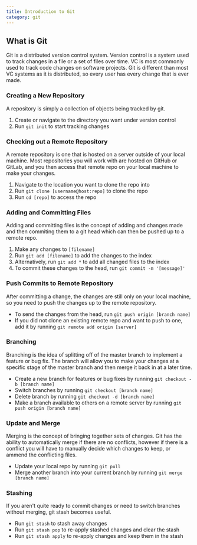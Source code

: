 ```yaml
---
title: Introduction to Git
category: git
---
```

## What is Git
Git is a distributed version control system. Version control is a system used to track changes in a file or a set of files over time. VC is most commonly used to track code changes on software projects. Git is different than most VC systems as it is distributed, so every user has every change that is ever made. 

### Creating a New Repository
A repository is simply a collection of objects being tracked by git.
1. Create or navigate to the directory you want under version control
2. Run ```git init``` to start tracking changes

### Checking out a Remote Repository
A remote repository is one that is hosted on a server outside of your local machine. Most repositories you will work with are hosted on GitHub or GitLab, and you then access that remote repo on your local machine to make your changes.
1. Navigate to the location you want to clone the repo into
2. Run ```git clone [username@host:repo]``` to clone the repo
3. Run ```cd [repo]``` to access the repo

### Adding and Committing Files
Adding and committing files is the concept of adding and changes made and then commiting them to a git head which can then be pushed up to a remote repo.
1. Make any changes to ```[filename]```
2. Run ```git add [filename]``` to add the changes to the index
3. Alternatively, run ```git add *``` to add all changed files to the index
4. To commit these changes to the head, run ```git commit -m '[message]'```

### Push Commits to Remote Repository
After committing a change, the changes are still only on your local machine, so you need to push the changes up to the remote repository.
* To send the changes from the head, run ```git push origin [branch name]```
* If you did not clone an existing remote repo and want to push to one, add it by running ```git remote add origin [server]```

### Branching
Branching is the idea of splitting off of the master branch to implement a feature or bug fix. The branch will allow you to make your changes at a specific stage of the master branch and then merge it back in at a later time.
* Create a new branch for features or bug fixes by running ```git checkout -b [branch name]```
* Switch branches by running ```git checkout [branch name]```
* Delete branch by running ```git checkout -d [branch name]```
* Make a branch available to others on a remote server by running ```git push origin [branch name]```

### Update and Merge
Merging is the concept of bringing together sets of changes. Git has the ability to automatically merge if there are no conflicts, however if there is a conflict you will have to manually decide which changes to keep, or ammend the conflicting files. 
* Update your local repo by running ```git pull```
* Merge another branch into your current branch by running ```git merge [branch name]```

### Stashing
If you aren't quite ready to commit changes or need to switch branches without merging, git stash becomes useful.
* Run ```git stash``` to stash away changes
* Run ```git stash pop``` to re-apply stashed changes and clear the stash
* Run ```git stash apply``` to re-apply changes and keep them in the stash
